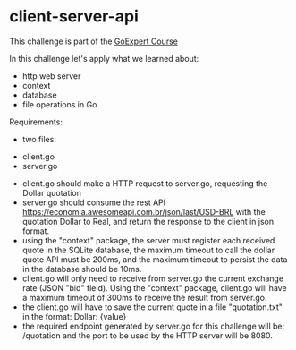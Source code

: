 # client-server-api

This challenge is part of the [GoExpert Course](https://goexpert.fullcycle.com.br/)

In this challenge let's apply what we learned about:
* http web server
* context
* database
* file operations in Go

Requirements:

* two files:
- client.go
- server.go
* client.go should make a HTTP request to server.go, requesting the Dollar quotation
* server.go should consume the rest API https://economia.awesomeapi.com.br/json/last/USD-BRL with the quotation Dollar to Real, and return the response to the client in json format.
* using the "context" package, the server must register each received quote in the SQLite database, the maximum timeout to call the dollar quote API must be 200ms, and the maximum timeout to persist the data in the database should be 10ms.
* client.go will only need to receive from server.go the current exchange rate (JSON "bid" field). Using the "context" package, client.go will have a maximum timeout of 300ms to receive the result from server.go.
* the client.go will have to save the current quote in a file "quotation.txt" in the format: Dollar: {value}
* the required endpoint generated by server.go for this challenge will be: /quotation and the port to be used by the HTTP server will be 8080.
